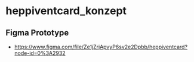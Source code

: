 # heppiventcard_konzept

## Figma Prototype
- https://www.figma.com/file/Ze1jZrjApvyP6sv2e2Dpbb/heppiventcard?node-id=0%3A2932
